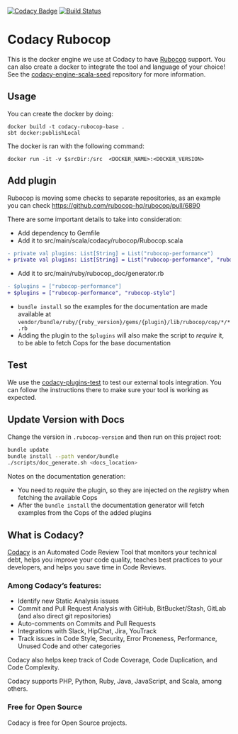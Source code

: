 [![Codacy Badge](https://api.codacy.com/project/badge/grade/7cb874a40208406dbe62fe96d6b3a727)](https://www.codacy.com/app/Codacy/codacy-rubocop)
[![Build Status](https://circleci.com/gh/codacy/codacy-rubocop.svg?style=shield&circle-token=:circle-token)](https://circleci.com/gh/codacy/codacy-rubocop)

# Codacy Rubocop

This is the docker engine we use at Codacy to have [Rubocop](https://www.rubocop.org) support.
You can also create a docker to integrate the tool and language of your choice!
See the [codacy-engine-scala-seed](https://github.com/codacy/codacy-engine-scala-seed) repository for more information.

## Usage

You can create the docker by doing:

```
docker build -t codacy-rubocop-base .
sbt docker:publishLocal
```

The docker is ran with the following command:

```
docker run -it -v $srcDir:/src  <DOCKER_NAME>:<DOCKER_VERSION>
```

## Add plugin

Rubocop is moving some checks to separate repositories, as an example you can check
https://github.com/rubocop-hq/rubocop/pull/6890

There are some important details to take into consideration:
- Add dependency to Gemfile
- Add it to src/main/scala/codacy/rubocop/Rubocop.scala

```diff
- private val plugins: List[String] = List("rubocop-performance")
+ private val plugins: List[String] = List("rubocop-performance", "rubocop-style")
```

- Add it to src/main/ruby/rubocop_doc/generator.rb

```diff
- $plugins = ["rubocop-performance"]
+ $plugins = ["rubocop-performance", "rubocop-style"]
```

- `bundle install` so the examples for the documentation are made available at
`vendor/bundle/ruby/{ruby_version}/gems/{plugin}/lib/rubocop/cop/*/*.rb`
- Adding the plugin to the `$plugins` will also make the script to *require* it,
to be able to fetch Cops for the base documentation

## Test

We use the [codacy-plugins-test](https://github.com/codacy/codacy-plugins-test) to test our external tools integration.
You can follow the instructions there to make sure your tool is working as expected.

## Update Version with Docs

Change the version in `.rubocop-version` and then run on this project root:

```sh
bundle update
bundle install --path vendor/bundle
./scripts/doc_generate.sh <docs_location>
```

Notes on the documentation generation:
- You need to *require* the plugin, so they are injected on the *registry* when fetching the available Cops
- After the `bundle install` the documentation generator will fetch examples from the Cops of the added plugins

## What is Codacy?

[Codacy](https://www.codacy.com/) is an Automated Code Review Tool that monitors your technical debt, helps you improve your code quality, teaches best practices to your developers, and helps you save time in Code Reviews.

### Among Codacy’s features:

- Identify new Static Analysis issues
- Commit and Pull Request Analysis with GitHub, BitBucket/Stash, GitLab (and also direct git repositories)
- Auto-comments on Commits and Pull Requests
- Integrations with Slack, HipChat, Jira, YouTrack
- Track issues in Code Style, Security, Error Proneness, Performance, Unused Code and other categories

Codacy also helps keep track of Code Coverage, Code Duplication, and Code Complexity.

Codacy supports PHP, Python, Ruby, Java, JavaScript, and Scala, among others.

### Free for Open Source

Codacy is free for Open Source projects.
